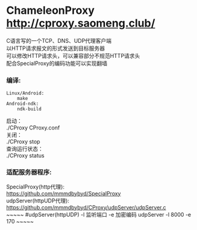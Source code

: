 ChameleonProxy     http://cproxy.saomeng.club/
======  
  
C语言写的一个TCP、DNS、UDP代理客户端  
以HTTP请求报文的形式发送到目标服务器  
可以修改HTTP请求头，可以兼容部分不规范HTTP请求头  
配合SpecialProxy的编码功能可以实现翻墙  

### 编译:  
~~~~~
Linux/Android:  
    make
Android-ndk:  
    ndk-build  
~~~~~

启动：  
./CProxy CProxy.conf  
关闭：  
./CProxy stop  
查询运行状态：  
./CProxy status  


### 适配服务器程序:  
SpecialProxy(http代理):  
    https://github.com/mmmdbybyd/SpecialProxy  
udpServer(httpUDP代理):  
    https://github.com/mmmdbybyd/CProxy/udpServer/udpServer.c  
    ~~~~~
    #udpServer(httpUDP) -l 监听端口 -e 加密编码
    udpServer -l 8000 -e 170
    ~~~~~